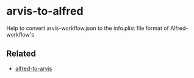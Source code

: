 # arvis-to-alfred

Help to convert arvis-workflow.json to the info.plist file format of Alfred-workflow's

## Related

* [alfred-to-arvis](https://github.com/jopemachine/alfred-to-arvis)
